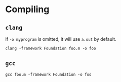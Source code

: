# Compiling

## `clang`

If `-o myprogram` is omitted, it will use `a.out` by default.

```
clang -framework Foundation foo.m -o foo
```

## `gcc`

```
gcc foo.m -framework Foundation -o foo
```
